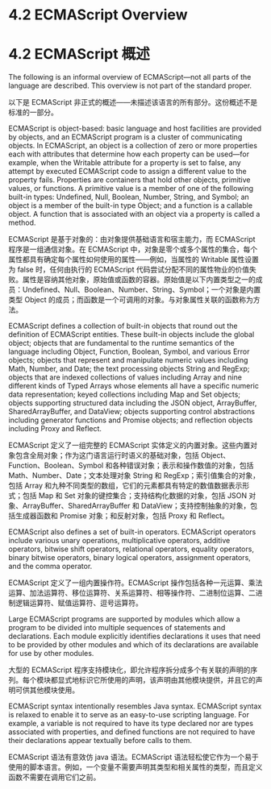 # 4.2 ECMAScript Overview

# 4.2 ECMAScript 概述

The following is an informal overview of ECMAScript—not all parts of the language are described. This overview is not part of the standard proper.

以下是 ECMAScript 非正式的概述——未描述该语言的所有部分。这份概述不是标准的一部分。

ECMAScript is object-based: basic language and host facilities are provided by objects, and an ECMAScript program is a cluster of communicating objects. In ECMAScript, an object is a collection of zero or more properties each with attributes that determine how each property can be used—for example, when the Writable attribute for a property is set to false, any attempt by executed ECMAScript code to assign a different value to the property fails. Properties are containers that hold other objects, primitive values, or functions. A primitive value is a member of one of the following built-in types: Undefined, Null, Boolean, Number, String, and Symbol; an object is a member of the built-in type Object; and a function is a callable object. A function that is associated with an object via a property is called a method.

ECMAScript 是基于对象的：由对象提供基础语言和宿主能力，而 ECMAScript 程序是一组通信对象。在 ECMAScript 中，对象是零个或多个属性的集合，每个属性都具有确定每个属性如何使用的属性——例如，当属性的 Writable 属性设置为 false 时，任何由执行的 ECMAScript 代码尝试分配不同的属性物业的价值失败。属性是容纳其他对象，原始值或函数的容器。原始值是以下内置类型之一的成员：Undefined、Null、Boolean、Number、String、Symbol；一个对象是内置类型 Object 的成员；而函数是一个可调用的对象。与对象属性关联的函数称为方法。

ECMAScript defines a collection of built-in objects that round out the definition of ECMAScript entities. These built-in objects include the global object; objects that are fundamental to the runtime semantics of the language including Object, Function, Boolean, Symbol, and various Error objects; objects that represent and manipulate numeric values including Math, Number, and Date; the text processing objects String and RegExp; objects that are indexed collections of values including Array and nine different kinds of Typed Arrays whose elements all have a specific numeric data representation; keyed collections including Map and Set objects; objects supporting structured data including the JSON object, ArrayBuffer, SharedArrayBuffer, and DataView; objects supporting control abstractions including generator functions and Promise objects; and reflection objects including Proxy and Reflect.

ECMAScript 定义了一组完整的 ECMAScript 实体定义的内置对象。这些内置对象包含全局对象；作为这门语言运行时语义的基础对象，包括 Object、Function、Boolean、Symbol 和各种错误对象；表示和操作数值的对象，包括 Math、Number、Date；文本处理对象 String 和 RegExp；索引值集合的对象，包括 Array 和九种不同类型的数组，它们的元素都具有特定的数值数据表示形式；包括 Map 和 Set 对象的键控集合；支持结构化数据的对象，包括 JSON 对象、ArrayBuffer、SharedArrayBuffer 和 DataView；支持控制抽象的对象，包括生成器函数和 Promise 对象；和反射对象，包括 Proxy 和 Reflect。

ECMAScript also defines a set of built-in operators. ECMAScript operators include various unary operations, multiplicative operators, additive operators, bitwise shift operators, relational operators, equality operators, binary bitwise operators, binary logical operators, assignment operators, and the comma operator.

ECMAScript 定义了一组内置操作符。ECMAScript 操作包括各种一元运算、乘法运算、加法运算符、移位运算符、关系运算符、相等操作符、二进制位运算、二进制逻辑运算符、赋值运算符、逗号运算符。

Large ECMAScript programs are supported by modules which allow a program to be divided into multiple sequences of statements and declarations. Each module explicitly identifies declarations it uses that need to be provided by other modules and which of its declarations are available for use by other modules.

大型的 ECMAScript 程序支持模块化，即允许程序拆分成多个有关联的声明的序列。每个模块都显式地标识它所使用的声明，该声明由其他模块提供，并且它的声明可供其他模块使用。

ECMAScript syntax intentionally resembles Java syntax. ECMAScript syntax is relaxed to enable it to serve as an easy-to-use scripting language. For example, a variable is not required to have its type declared nor are types associated with properties, and defined functions are not required to have their declarations appear textually before calls to them.

ECMAScript 语法有意效仿 java 语法。ECMAScript 语法轻松使它作为一个易于使用的脚本语言。例如，一个变量不需要声明其类型和相关属性的类型，而且定义函数不需要在调用它们之前。
